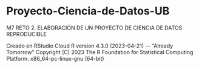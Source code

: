 # Proyecto-Ciencia-de-Datos-UB
M7 RETO 2. ELABORACIÓN DE UN PROYECTO DE CIENCIA DE DATOS REPRODUCIBLE

Creado en RStudio Cloud
R version 4.3.0 (2023-04-21) -- "Already Tomorrow"
Copyright (C) 2023 The R Foundation for Statistical Computing
Platform: x86_64-pc-linux-gnu (64-bit)